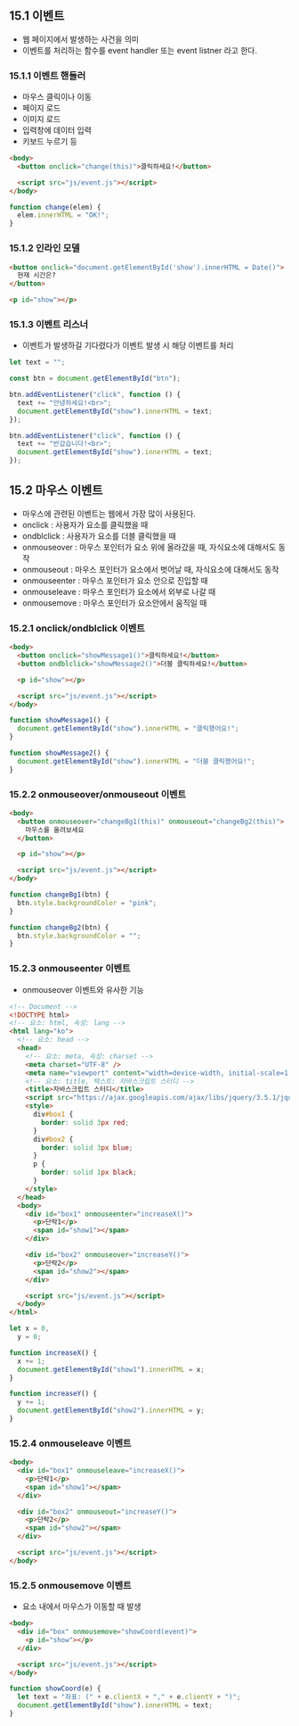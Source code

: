 ## 15.1 이벤트

- 웹 페이지에서 발생하는 사건을 의미
- 이벤트를 처리하는 함수를 event handler 또는 event listner 라고 한다.

### 15.1.1 이벤트 핸들러

- 마우스 클릭이나 이동
- 페이지 로드
- 이미지 로드
- 입력창에 데이터 입력
- 키보드 누르기 등

```html
<body>
  <button onclick="change(this)">클릭하세요!</button>

  <script src="js/event.js"></script>
</body>
```

```js
function change(elem) {
  elem.innerHTML = "OK!";
}
```

### 15.1.2 인라인 모델

```html
<button onclick="document.getElementById('show').innerHTML = Date()">
  현재 시간은?
</button>

<p id="show"></p>
```

### 15.1.3 이벤트 리스너

- 이벤트가 발생하길 기다렸다가 이벤트 발생 시 해당 이벤트를 처리

```js
let text = "";

const btn = document.getElementById("btn");

btn.addEventListener("click", function () {
  text += "안녕하세요!<br>";
  document.getElementById("show").innerHTML = text;
});

btn.addEventListener("click", function () {
  text += "반갑습니다!<br>";
  document.getElementById("show").innerHTML = text;
});
```

## 15.2 마우스 이벤트

- 마우스에 관련된 이벤트는 웹에서 가장 많이 사용된다.
- onclick : 사용자가 요소를 클릭했을 때
- ondblclick : 사용자가 요소를 더블 클릭했을 때
- onmouseover : 마우스 포인터가 요소 위에 올라갔을 때, 자식요소에 대해서도 동작
- onmouseout : 마우스 포인터가 요소에서 벗어날 때, 자식요소에 대해서도 동작
- onmouseenter : 마우스 포인터가 요소 안으로 진입할 때
- onmouseleave : 마우스 포인터가 요소에서 외부로 나갈 때
- onmousemove : 마우스 포인터가 요소안에서 움직일 때

### 15.2.1 onclick/ondblclick 이벤트

```html
<body>
  <button onclick="showMessage1()">클릭하세요!</button>
  <button ondblclick="showMessage2()">더블 클릭하세요!</button>

  <p id="show"></p>

  <script src="js/event.js"></script>
</body>
```

```js
function showMessage1() {
  document.getElementById("show").innerHTML = "클릭했어요!";
}

function showMessage2() {
  document.getElementById("show").innerHTML = "더블 클릭했어요!";
}
```

### 15.2.2 onmouseover/onmouseout 이벤트

```html
<body>
  <button onmouseover="changeBg1(this)" onmouseout="changeBg2(this)">
    마우스를 올려보세요
  </button>

  <p id="show"></p>

  <script src="js/event.js"></script>
</body>
```

```js
function changeBg1(btn) {
  btn.style.backgroundColor = "pink";
}

function changeBg2(btn) {
  btn.style.backgroundColor = "";
}
```

### 15.2.3 onmouseenter 이벤트

- onmouseover 이벤트와 유사한 기능

```html
<!-- Document -->
<!DOCTYPE html>
<!-- 요소: html, 속성: lang -->
<html lang="ko">
  <!-- 요소: head -->
  <head>
    <!-- 요소: meta, 속성: charset -->
    <meta charset="UTF-8" />
    <meta name="viewport" content="width=device-width, initial-scale=1.0" />
    <!-- 요소: title, 텍스트: 자바스크립트 스터디 -->
    <title>자바스크립트 스터디</title>
    <script src="https://ajax.googleapis.com/ajax/libs/jquery/3.5.1/jquery.min.js"></script>
    <style>
      div#box1 {
        border: solid 3px red;
      }
      div#box2 {
        border: solid 3px blue;
      }
      p {
        border: solid 1px black;
      }
    </style>
  </head>
  <body>
    <div id="box1" onmouseenter="increaseX()">
      <p>단락1</p>
      <span id="show1"></span>
    </div>

    <div id="box2" onmouseover="increaseY()">
      <p>단락2</p>
      <span id="show2"></span>
    </div>

    <script src="js/event.js"></script>
  </body>
</html>
```

```js
let x = 0,
  y = 0;

function increaseX() {
  x += 1;
  document.getElementById("show1").innerHTML = x;
}

function increaseY() {
  y += 1;
  document.getElementById("show2").innerHTML = y;
}
```

### 15.2.4 onmouseleave 이벤트

```html
<body>
  <div id="box1" onmouseleave="increaseX()">
    <p>단락1</p>
    <span id="show1"></span>
  </div>

  <div id="box2" onmouseout="increaseY()">
    <p>단락2</p>
    <span id="show2"></span>
  </div>

  <script src="js/event.js"></script>
</body>
```

### 15.2.5 onmousemove 이벤트

- 요소 내에서 마우스가 이동할 때 발생

```html
<body>
  <div id="box" onmousemove="showCoord(event)">
    <p id="show"></p>
  </div>

  <script src="js/event.js"></script>
</body>
```

```js
function showCoord(e) {
  let text = "좌표: (" + e.clientX + "," + e.clientY + ")";
  document.getElementById("show").innerHTML = text;
}
```

